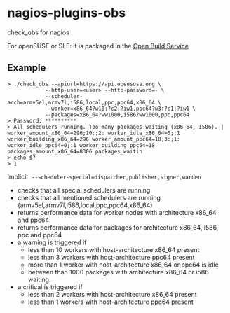 nagios-plugins-obs
==================

check_obs for nagios

For openSUSE or SLE: it is packaged in the [Open Build Service](https://build.opensuse.org/package/show?package=nagios-plugins-obs&project=home%3Achkpnt%3Aserver%3Amonitoring)

Example
-------

    > ./check_obs --apiurl=https://api.opensuse.org \
                --http-user=<user> --http-password=- \
                --scheduler-arch=armv5el,armv7l,i586,local,ppc,ppc64,x86_64 \
                --worker=x86_64?w10:?c2:?iw1,ppc64?w3:?c1:?iw1 \
                --packages=x86_64?ww1000,i586?ww1000,ppc,ppc64            
    > Password: **********
    > All schedulers running. Too many packages waiting (x86_64, i586). | worker_amount_x86_64=296;10:;2: worker_idle_x86_64=0;:1 worker_building_x86_64=296 worker_amount_ppc64=18;3:;1: worker_idle_ppc64=0;:1 worker_building_ppc64=18 packages_amount_x86_64=8306 packages_waitin
    > echo $?
    > 1
     
Implicit: `--scheduler-special=dispatcher,publisher,signer,warden`

* checks that all special schedulers are running.
* checks that all mentioned schedulers are running (armv5el,armv7l,i586,local,ppc,ppc64,x86_64)
* returns performance data for worker nodes with architecture x86_64 and ppc64
* returns performance data for packages for architecture x86_64, i586, ppc and ppc64
* a warning is triggered if
  * less than 10 workers with host-architecture x86_64 present
  * less than 3 workers with host-architecture ppc64 present
  * more than 1 worker with host-architecture x86_64 or ppc64 is idle
  * between than 1000 packages with architecture x86_64 or i586 waiting
* a critical is triggered if
  * less than 2 workers with host-architecture x86_64 present
  * less than 1 workers with host-architecture ppc64 present